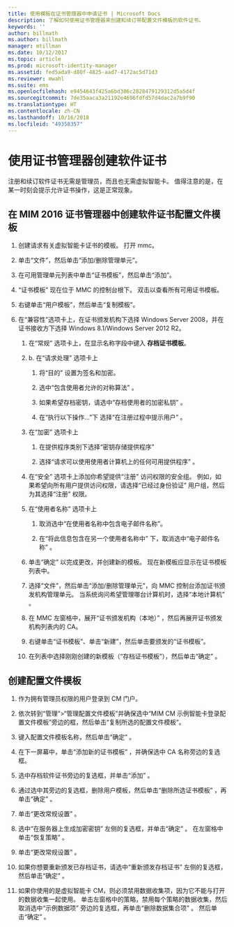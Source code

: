 ```yaml
---
title: 使用模板在证书管理器中申请证书 | Microsoft Docs
description: 了解如何使用证书管理器来创建和续订带配置文件模板的软件证书。
keywords: ''
author: billmath
ms.author: billmath
manager: mtillman
ms.date: 10/12/2017
ms.topic: article
ms.prod: microsoft-identity-manager
ms.assetid: fed5ada9-d80f-4825-aad7-4172ac5d71d3
ms.reviewer: mwahl
ms.suite: ems
ms.openlocfilehash: e9454643f425a6bd306c2828479129312d5a5d4f
ms.sourcegitcommit: 7de35aaca3a21192e4696fdfd57d4dac2a7b9f90
ms.translationtype: HT
ms.contentlocale: zh-CN
ms.lasthandoff: 10/16/2018
ms.locfileid: "49358357"
---
```

# <a name="create-software-certificates-with-certificate-manager"></a>使用证书管理器创建软件证书
注册和续订软件证书无需是管理员，而且也无需虚拟智能卡。 值得注意的是，在某一时刻会提示允许证书操作，这是正常现象。

## <a name="create-a-software-certificate-profile-template-in-mim-2016-certificate-manager"></a>在 MIM 2016 证书管理器中创建软件证书配置文件模板

1.  创建请求有关虚拟智能卡证书的模板。 打开 mmc。

2.  单击“文件”，然后单击“添加/删除管理单元”。

3.  在可用管理单元列表中单击“证书模板”，然后单击“添加”。

4.  “证书模板” 现在位于 MMC 的控制台根下。 双击以查看所有可用证书模板。

5.  右键单击“用户模板”，然后单击“复制模板”。

6.  在“兼容性”选项卡上，在证书颁发机构下选择 Windows Server 2008，并在证书接收方下选择 Windows 8.1/Windows Server 2012 R2。

    1.  在“常规”  选项卡上，在显示名称字段中键入 **存档证书模板**。

    2.  b.  在“请求处理”  选项卡上

        1.  将“目的”  设置为签名和加密。

        2.  选中“包含使用者允许的对称算法” 。

        3.  如果希望存档密钥，请选中“存档使用者的加密私钥” 。

        4.  在“执行以下操作…”下 选择“在注册过程中提示用户” 。

    3.  在“加密”  选项卡上

        1.  在提供程序类别下选择“密钥存储提供程序” 

        2.  选择“请求可以使用使用者计算机上的任何可用提供程序” 。

    4.  在“安全”  选项卡上添加你希望提供“注册”  访问权限的安全组。 例如，如果希望向所有用户提供访问权限，请选择“已经过身份验证”  用户组，然后为其选择“注册”  权限。

    5.  在“使用者名称”  选项卡上

        1.  取消选中“在使用者名称中包含电子邮件名称”。

        2.  在“将此信息包含在另一个使用者名称中” 下，取消选中“电子邮件名称” 。

    6.  单击“确定”  以完成更改，并创建新的模板。 现在新模板应显示在证书模板列表中。

    7.  选择“文件”，然后单击“添加/删除管理单元”，向 MMC 控制台添加证书颁发机构管理单元。 当系统询问希望管理哪台计算机时，选择“本地计算机” 。

    8.  在 MMC 左窗格中，展开“证书颁发机构（本地）” ，然后再展开证书颁发机构列表内的 CA。

    9. 右键单击“证书模板”、单击“新建”，然后单击要颁发的“证书模板”。

    10. 在列表中选择刚刚创建的新模板（“存档证书模板”），然后单击“确定” 。

## <a name="create-the-profile-template"></a>创建配置文件模板

1.  作为拥有管理员权限的用户登录到 CM 门户。

2.  依次转到“管理”&gt;“管理配置文件模板”并确保选中“MIM CM 示例智能卡登录配置文件模板”旁边的框，然后单击“复制所选的配置文件模板”。

3.  键入配置文件模板名称，然后单击“确定” 。

4.  在下一屏幕中，单击“添加新的证书模板”  ，并确保选中 CA 名称旁边的复选框。

5.  选中存档软件证书旁边的复选框，并单击“添加” 。

6.  通过选中其旁边的复选框，删除用户模板，然后单击“删除所选证书模板”  ，再单击“确定” 。

7.  单击“更改常规设置” 。

8.  选中“在服务器上生成加密密钥”  左侧的复选框，并单击“确定” 。 在左窗格中单击“恢复策略” 。

9. 单击“更改常规设置” 。

10. 如果你想要重新颁发已存档证书，请选中“重新颁发存档证书”  左侧的复选框，然后单击“确定” 。

11. 如果你使用的是虚拟智能卡 CM，则必须禁用数据收集项，因为它不能与打开的数据收集一起使用。 单击左窗格中的策略，禁用每个策略的数据收集，然后取消选中“示例数据项”  旁边的复选框，再单击“删除数据集合项” 。 然后单击“确定” 。

